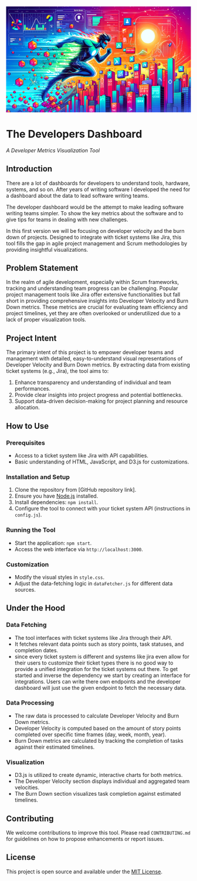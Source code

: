 ![Wallpaper](wallpaper.png)

# The Developers Dashboard

_A Developer Metrics Visualization Tool_

## Introduction

There are a lot of dashboards for developers to understand tools, hardware, systems, and so on.
After years of writing software I developed the need for a dashboard about the data to lead software
writing teams.

The developer dashboard would be the attempt to make leading software writing teams simpler. To show
the key metrics about the software and to give tips for teams in dealing with new challenges.

In this first version we will be focusing on developer velocity and the burn down of projects.
Designed to integrate with ticket systems like Jira, this tool fills the gap in agile project
management and Scrum methodologies by providing insightful visualizations.

## Problem Statement

In the realm of agile development, especially within Scrum frameworks, tracking and understanding
team progress can be challenging. Popular project management tools like Jira offer extensive
functionalities but fall short in providing comprehensive insights into Developer Velocity and Burn
Down metrics. These metrics are crucial for evaluating team efficiency and project timelines, yet
they are often overlooked or underutilized due to a lack of proper visualization tools.

## Project Intent

The primary intent of this project is to empower developer teams and management with detailed,
easy-to-understand visual representations of Developer Velocity and Burn Down metrics. By extracting
data from existing ticket systems (e.g., Jira), the tool aims to:

1. Enhance transparency and understanding of individual and team performances.
2. Provide clear insights into project progress and potential bottlenecks.
3. Support data-driven decision-making for project planning and resource allocation.

## How to Use

### Prerequisites

- Access to a ticket system like Jira with API capabilities.
- Basic understanding of HTML, JavaScript, and D3.js for customizations.

### Installation and Setup

1. Clone the repository from [GitHub repository link].
2. Ensure you have [Node.js](https://nodejs.org/) installed.
3. Install dependencies: `npm install`.
4. Configure the tool to connect with your ticket system API (instructions in `config.js`).

### Running the Tool

- Start the application: `npm start`.
- Access the web interface via `http://localhost:3000`.

### Customization

- Modify the visual styles in `style.css`.
- Adjust the data-fetching logic in `dataFetcher.js` for different data sources.

## Under the Hood

### Data Fetching

- The tool interfaces with ticket systems like Jira through their API.
- It fetches relevant data points such as story points, task statuses, and completion dates.
- since every ticket system is different and systems like jira even allow for their users to customize their ticket types there is no good way to provide a unified integration for the ticket systems out there. To get started and inverse the dependency we start by creating an interface for integrations. Users can write there own endpoints and the developer dashboard will just use the given endpoint to fetch the necessary data. 

### Data Processing

- The raw data is processed to calculate Developer Velocity and Burn Down metrics.
- Developer Velocity is computed based on the amount of story points completed over specific time
  frames (day, week, month, year).
- Burn Down metrics are calculated by tracking the completion of tasks against their estimated
  timelines.

### Visualization

- D3.js is utilized to create dynamic, interactive charts for both metrics.
- The Developer Velocity section displays individual and aggregated team velocities.
- The Burn Down section visualizes task completion against estimated timelines.

## Contributing

We welcome contributions to improve this tool. Please read `CONTRIBUTING.md` for guidelines on how
to propose enhancements or report issues.

## License

This project is open source and available under the [MIT License](LICENSE).
